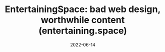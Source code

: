 ---
title: "EntertainingSpace: bad web design, worthwhile content (entertaining.space)"
bookmark: "https://entertaining.space/"
date: 2022-06-14
type: bookmark
permalink: /entertaining.space/
tags:
  - bookmark
---